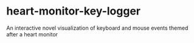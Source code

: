 # heart-monitor-key-logger
An interactive novel visualization of keyboard and mouse events themed after a heart monitor
